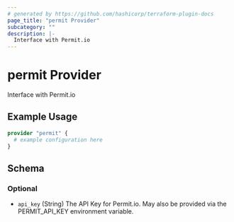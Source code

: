 ```yaml
---
# generated by https://github.com/hashicorp/terraform-plugin-docs
page_title: "permit Provider"
subcategory: ""
description: |-
  Interface with Permit.io
---
```


# permit Provider

Interface with Permit.io

## Example Usage

```terraform
provider "permit" {
  # example configuration here
}
```

<!-- schema generated by tfplugindocs -->
## Schema

### Optional

- `api_key` (String) The API Key for Permit.io. May also be provided via the PERMIT_API_KEY environment variable.
